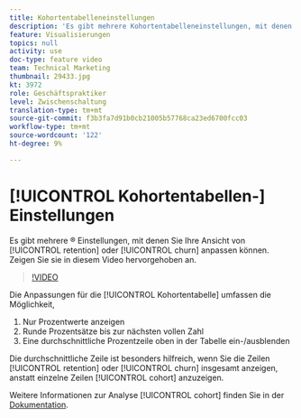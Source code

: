 ```yaml
---
title: Kohortentabelleneinstellungen
description: 'Es gibt mehrere Kohortentabelleneinstellungen, mit denen Sie Ihre Ansicht der Aufbewahrung oder des Rückgangs anpassen können. Zeigen Sie sie in diesem Video hervorgehoben an. '
feature: Visualisierungen
topics: null
activity: use
doc-type: feature video
team: Technical Marketing
thumbnail: 29433.jpg
kt: 3972
role: Geschäftspraktiker
level: Zwischenschaltung
translation-type: tm+mt
source-git-commit: f3b3fa7d91b0cb21005b57768ca23ed6700fcc03
workflow-type: tm+mt
source-wordcount: '122'
ht-degree: 9%

---
```



# [!UICONTROL Kohortentabellen-] Einstellungen

Es gibt mehrere ® Einstellungen, mit denen Sie Ihre Ansicht von [!UICONTROL retention] oder [!UICONTROL churn] anpassen können. Zeigen Sie sie in diesem Video hervorgehoben an.

>[!VIDEO](https://video.tv.adobe.com/v/29433/?quality=12)

Die Anpassungen für die [!UICONTROL Kohortentabelle] umfassen die Möglichkeit,

1. Nur Prozentwerte anzeigen
1. Runde Prozentsätze bis zur nächsten vollen Zahl
1. Eine durchschnittliche Prozentzeile oben in der Tabelle ein-/ausblenden

Die durchschnittliche Zeile ist besonders hilfreich, wenn Sie die Zeilen [!UICONTROL retention] oder [!UICONTROL churn] insgesamt anzeigen, anstatt einzelne Zeilen [!UICONTROL cohort] anzuzeigen.

Weitere Informationen zur Analyse [!UICONTROL cohort] finden Sie in der [Dokumentation](https://docs.adobe.com/help/de-DE/analytics/analyze/analysis-workspace/visualizations/cohort-table/t-cohort.html).

